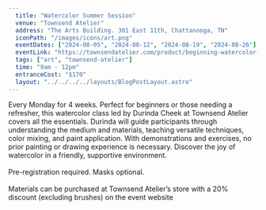 ```yaml
---
  title: "Watercolor Summer Session"
  venue: "Townsend Atelier"
  address: "The Arts Building. 301 East 11th, Chattanooga, TN"
  iconPath: "/images/icons/art.png"
  eventDates: ["2024-08-05", "2024-08-12", "2024-08-19", "2024-08-26"]
  eventLink: "https://townsendatelier.com/product/beginning-watercolor-spring-session/"
  tags: ["art", "townsend-atelier"]
  time: "9am - 12pm"
  entranceCost: "$170"
  layout: "../../../../layouts/BlogPostLayout.astro"
---
```


Every Monday for 4 weeks. Perfect for beginners or those needing a refresher, this watercolor class led by Durinda Cheek at Townsend Atelier covers all the essentials. Durinda will guide participants through understanding the medium and materials, teaching versatile techniques, color mixing, and paint application. With demonstrations and exercises, no prior painting or drawing experience is necessary. Discover the joy of watercolor in a friendly, supportive environment.
<br><br>
Pre-registration required. Masks optional.
<br><br>
Materials can be purchased at Townsend Atelier’s store with a 20% discount (excluding brushes) on the event website